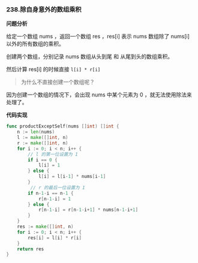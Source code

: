 ### 238.除自身意外的数组乘积

**问题分析**

给定一个数组 nums ，返回一个数组 res ，res[i] 表示 nums 数组除了 nums[i] 以外的所有数组的乘积。

创建两个数组，分别记录 nums 数组从头到尾 和 从尾到头的数组乘积。

然后计算 res[i] 的时候直接 `l[i] * r[i]`

>  为什么不直接创建一个数组呢？

因为创建一个数组的情况下，会出现 nums 中某个元素为 0 ，就无法使用除法来处理了。                    

**代码实现**

```go
func productExceptSelf(nums []int) []int {
	n := len(nums)
	l := make([]int, n)
	r := make([]int, n)
	for i := 0; i < n; i++ {
        // l 的第一位设置为 1 
		if i == 0 {
			l[i] = 1
		} else {
			l[i] = l[i-1] * nums[i-1]
		}
         // r 的最后一位设置为 1 
		if n-1-i == n-1 {
			r[n-1-i] = 1
		} else {
			r[n-1-i] = r[n-1-i+1] * nums[n-1-i+1]
		}
	}
	res := make([]int, n)
	for i := 0; i < n; i++ {
		res[i] = l[i] * r[i]
	}
	return res
}
```




